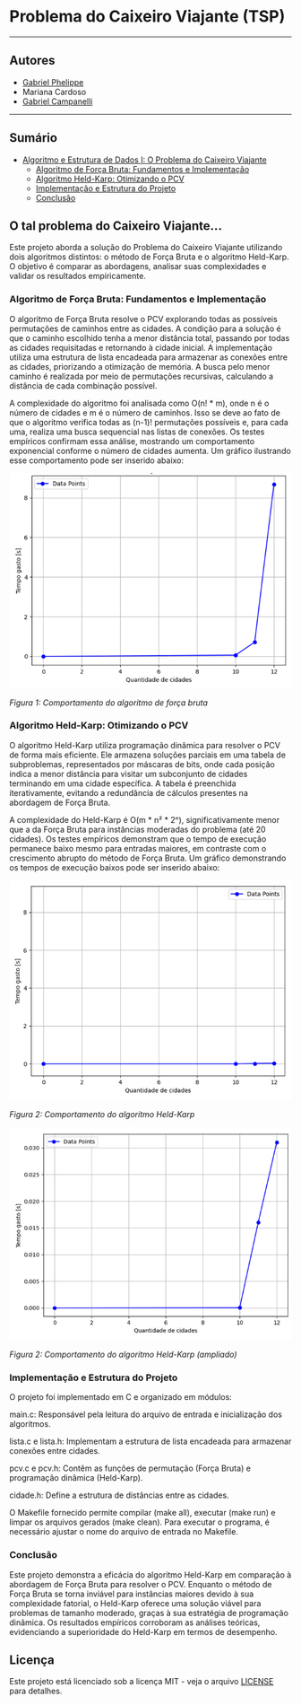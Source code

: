 # Problema do Caixeiro Viajante (TSP)

---

## Autores
- [Gabriel Phelippe](https://github.com/Gabrielphpr "Acesse Gabrielphpr")
- Mariana Cardoso
- [Gabriel Campanelli](https://github.com/GabrielIamato "Acesse GabrielIamato")

---

## Sumário

- [Algoritmo e Estrutura de Dados I: O Problema do Caixeiro Viajante](#algoritmo-e-estrutura-de-dados-i-o-problema-do-caixeiro-viajante)
  - [Algoritmo de Força Bruta: Fundamentos e Implementação](#algoritmo-de-força-bruta-fundamentos-e-implementação)
  - [Algoritmo Held-Karp: Otimizando o PCV](#algoritmo-held-karp-otimizando-o-pcv)
  - [Implementação e Estrutura do Projeto](#implementação-e-estrutura-do-projeto)
  - [Conclusão](#conclusão)

## O tal problema do Caixeiro Viajante...

Este projeto aborda a solução do Problema do Caixeiro Viajante utilizando dois algoritmos distintos: o método de Força Bruta e o algoritmo Held-Karp. O objetivo é comparar as abordagens, analisar suas complexidades e validar os resultados empiricamente. 

### Algoritmo de Força Bruta: Fundamentos e Implementação

O algoritmo de Força Bruta resolve o PCV explorando todas as possíveis permutações de caminhos entre as cidades. A condição para a solução é que o caminho escolhido tenha a menor distância total, passando por todas as cidades requisitadas e retornando à cidade inicial. A implementação utiliza uma estrutura de lista encadeada para armazenar as conexões entre as cidades, priorizando a otimização de memória. A busca pelo menor caminho é realizada por meio de permutações recursivas, calculando a distância de cada combinação possível.

A complexidade do algoritmo foi analisada como O(n! * m), onde n é o número de cidades e m é o número de caminhos. Isso se deve ao fato de que o algoritmo verifica todas as (n-1)! permutações possíveis e, para cada uma, realiza uma busca sequencial nas listas de conexões. Os testes empíricos confirmam essa análise, mostrando um comportamento exponencial conforme o número de cidades aumenta. Um gráfico ilustrando esse comportamento pode ser inserido abaixo:

![Gráfico do tempo de execução do algoritmo de Força Bruta](images/forca_bruta_graph.png)

*Figura 1: Comportamento do algoritmo de força bruta*

### Algoritmo Held-Karp: Otimizando o PCV

O algoritmo Held-Karp utiliza programação dinâmica para resolver o PCV de forma mais eficiente. Ele armazena soluções parciais em uma tabela de subproblemas, representados por máscaras de bits, onde cada posição indica a menor distância para visitar um subconjunto de cidades terminando em uma cidade específica. A tabela é preenchida iterativamente, evitando a redundância de cálculos presentes na abordagem de Força Bruta.

A complexidade do Held-Karp é O(m * n² * 2ⁿ), significativamente menor que a da Força Bruta para instâncias moderadas do problema (até 20 cidades). Os testes empíricos demonstram que o tempo de execução permanece baixo mesmo para entradas maiores, em contraste com o crescimento abrupto do método de Força Bruta. Um gráfico demonstrando os tempos de execução baixos pode ser inserido abaixo:

![Gráfico do tempo de execução do algoritmo Held-Karp](images/held_karp_graph.png)

*Figura 2: Comportamento do algoritmo Held-Karp*

![Gráfico do tempo de execução do algoritmo Held-Karp extendido](images/held_karp_graph(extended).png)

*Figura 2: Comportamento do algoritmo Held-Karp (ampliado)*

### Implementação e Estrutura do Projeto

O projeto foi implementado em C e organizado em módulos:

main.c: Responsável pela leitura do arquivo de entrada e inicialização dos algoritmos.

lista.c e lista.h: Implementam a estrutura de lista encadeada para armazenar conexões entre cidades.

pcv.c e pcv.h: Contêm as funções de permutação (Força Bruta) e programação dinâmica (Held-Karp).

cidade.h: Define a estrutura de distâncias entre as cidades.

O Makefile fornecido permite compilar (make all), executar (make run) e limpar os arquivos gerados (make clean). Para executar o programa, é necessário ajustar o nome do arquivo de entrada no Makefile.

### Conclusão
Este projeto demonstra a eficácia do algoritmo Held-Karp em comparação à abordagem de Força Bruta para resolver o PCV. Enquanto o método de Força Bruta se torna inviável para instâncias maiores devido à sua complexidade fatorial, o Held-Karp oferece uma solução viável para problemas de tamanho moderado, graças à sua estratégia de programação dinâmica. Os resultados empíricos corroboram as análises teóricas, evidenciando a superioridade do Held-Karp em termos de desempenho.

## Licença
Este projeto está licenciado sob a licença MIT - veja o arquivo [LICENSE](LICENSE) para detalhes.
